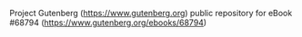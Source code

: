 Project Gutenberg (https://www.gutenberg.org) public repository for eBook #68794 (https://www.gutenberg.org/ebooks/68794)

